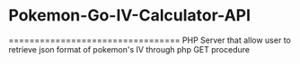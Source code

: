 # Pokemon-Go-IV-Calculator-API
=================================
PHP Server that allow user to retrieve json format of pokemon's IV through php GET procedure
